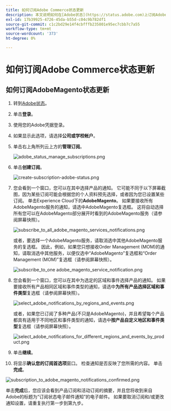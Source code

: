 ```yaml
---
title: 如何订阅Adobe Commerce状态更新
description: 本文说明如何在[Adobe状态](https://status.adobe.com)上订阅Adobe Commerce状态，以获取状态提醒、更新以及有关任何重大中断或维护的信息。
exl-id: 17b39925-4726-45da-b55d-c04c9b782df1
source-git-commit: c1c2bd29e14f4cbfffb235801e95ec7cbb7c7a55
workflow-type: tm+mt
source-wordcount: '373'
ht-degree: 0%

---
```


# 如何订阅Adobe Commerce状态更新

## 如何订阅AdobeMagento状态更新

1. 转到[Adobe状态](https://status.adobe.com)。
1. 单击&#x200B;**登录**。
1. 使用您的Adobe凭据登录。
1. 如果显示此选项，请选择&#x200B;**公司或学校帐户**。
1. 单击右上角所列云上方的&#x200B;**管理订阅**。

   ![adobe_status_manage_subscriptions.png](assets/adobe_status_manage_subscriptions.png)
1. 单击&#x200B;**创建订阅**。

   ![create-subscription-adobe-status.png](assets/create-subscription-adobe-status.png)
1. 您会看到一个窗口，您可以在其中选择产品的通知。 它可能不同于以下屏幕截图，因为某些订阅可能会根据您的个人资料预先选择，或者因为您已设置某些订阅。 单击Experience Cloud下的&#x200B;**AdobeMagento**。 如果要接收所有AdobeMagento服务的通知，请选中AdobeMagento复选框。 这将自动选择所有您可以在AdobeMagento部分展开时看到的AdobeMagento服务（请参阅屏幕快照）。

   ![subscribe_to_all_adobe_magento_services_notifications.png](assets/adobe_magento_all_services_notification.png)

   或者，要选择一个AdobeMagento服务，请取消选中其他AdobeMagento服务的复选框。 因此，例如，如果您只想接收Order Management (MOM)的通知，请取消选中其他服务，以便仅选中“AdobeMagento”复选框和“Order Management (MOM)”复选框（请参阅屏幕快照）。

   ![subscribe_to_one adobe_magento_service_notification.png](assets/adobe_magento_one_service_subscription.png)
1. 您会看到一个窗口，您可以在其中为选定的区域和事件选择产品的通知。 如果要接收所有产品相同区域和事件类型的通知，请选中&#x200B;**为所有产品选择区域和事件类型**&#x200B;复选框（请参阅屏幕快照）。

   ![select_adobe_notifications_by_regions_and_events.png](assets/adobe_notifications_regions_events.png)

   或者，如果您已订阅了多种产品(不只是AdobeMagento)，并且希望每个产品都具有适用于不同地区和事件类型的通知，请选中&#x200B;**按产品自定义地区和事件类型**&#x200B;复选框（请参阅屏幕快照）。

   ![select_adobe_notifications_for_different_regions_and_events_by_product.png](assets/adobe_region_events_notifications_custom.png)
1. 单击&#x200B;**继续**。
1. 将显示&#x200B;**确认您的订阅首选项**&#x200B;窗口。 检查通知是否反映了您所需的内容。 单击&#x200B;**完成**。

![subscription_to_adobe_magento_notifications_confirmed.png](assets/adobe_status_notification_done.png)

单击&#x200B;**完成**&#x200B;后，您应该会看到产品订阅和活动订阅的摘要，并且您将收到来自Adobe的标题为“订阅状态电子邮件通知”的电子邮件。 如果要取消订阅和/或更改通知设置，请重复执行第一步到第九步。
